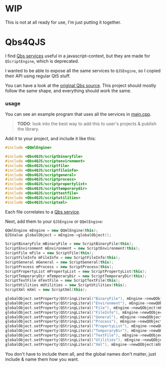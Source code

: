 # WIP

This is not at all ready for use, I'm just putting it together.

# Qbs4QJS

I find [Qbs services](https://doc.qt.io/qbs/list-of-builtin-services.html) useful in a javascript-context, but they are made for `QScriptEngine`, which is deprecated.

I wanted to be able to expose all the same services to `QJSEngine`, so I copied their API using regular Qt5 stuff.

You can have a look at the [original Qbs source](https://code.qt.io/cgit/qbs/qbs.git/tree/src/lib/corelib/jsextensions/). This project should mostly follow the same shape, and everything should work the same.

### usage

You can see an example program that uses all the services in [main.cpp](./main.cpp).


> **TODO**: look into the best way to add this to user's projects & publish the library.

Add it to your project, and include it like this:

```cpp
#include <QQmlEngine>

#include <Qbs4QJS/scriptbinaryfile>
#include <Qbs4QJS/scriptenvironment>
#include <Qbs4QJS/scriptfile>
#include <Qbs4QJS/scriptfileinfo>
#include <Qbs4QJS/scriptgeneral>
#include <Qbs4QJS/scriptprocess>
#include <Qbs4QJS/scriptpropertylist>
#include <Qbs4QJS/scripttemporarydir>
#include <Qbs4QJS/scripttextfile>
#include <Qbs4QJS/scriptutilities>
#include <Qbs4QJS/scriptxml>
```

Each file correlates to a [Qbs service](https://doc.qt.io/qbs/list-of-builtin-services.html).

Next, add them to your `QJSEngine` or `QQmlEngine`:

```cpp
QQmlEngine mEngine = new QQmlEngine(this);
QJSValue globalObject = mEngine->globalObject();

ScriptBinaryFile mBinaryFile = new ScriptBinaryFile(this);
ScriptEnvironment mEnvironment = new ScriptEnvironment(this);
ScriptFile mFile = new ScriptFile(this);
ScriptFileInfo mFileInfo = new ScriptFileInfo(this);
ScriptGeneral mGeneral = new ScriptGeneral(this);
ScriptProcess mProcess = new ScriptProcess(this);
ScriptPropertyList mPropertyList = new ScriptPropertyList(this);
ScriptTemporaryDir mTemporaryDir = new ScriptTemporaryDir(this);
ScriptTextFile mTextFile = new ScriptTextFile(this);
ScriptUtilities mUtilities = new ScriptUtilities(this);
ScriptXml mXml = new ScriptXml(this);

globalObject.setProperty(QStringLiteral("BinaryFile"), mEngine->newQObject(mBinaryFile));
globalObject.setProperty(QStringLiteral("Environment"), mEngine->newQObject(mEnvironment));
globalObject.setProperty(QStringLiteral("File"), mEngine->newQObject(mFile));
globalObject.setProperty(QStringLiteral("FileInfo"), mEngine->newQObject(mFileInfo));
globalObject.setProperty(QStringLiteral("General"), mEngine->newQObject(mGeneral));
globalObject.setProperty(QStringLiteral("Process"), mEngine->newQObject(mProcess));
globalObject.setProperty(QStringLiteral("PropertyList"), mEngine->newQObject(mPropertyList));
globalObject.setProperty(QStringLiteral("TemporaryDir"), mEngine->newQObject(mTemporaryDir));
globalObject.setProperty(QStringLiteral("TextFile"), mEngine->newQObject(mTextFile));
globalObject.setProperty(QStringLiteral("Utilities"), mEngine->newQObject(mUtilities));
globalObject.setProperty(QStringLiteral("Xml"), mEngine->newQObject(mXml));
```

You don't have to include them all, and the global names don't matter, just include & name them how you want.